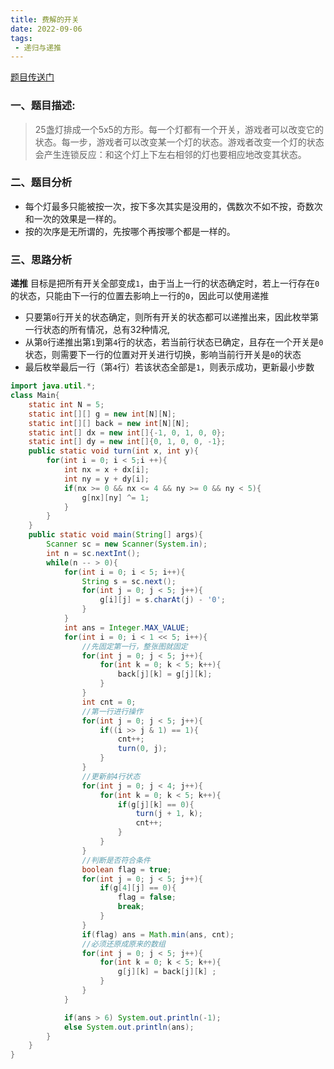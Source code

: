 ```yaml
---
title: 费解的开关
date: 2022-09-06
tags:
 - 递归与递推
---
```



[题目传送门](https://www.acwing.com/problem/content/97/) 

### 一、题目描述: 

> 25盏灯排成一个5x5的方形。每一个灯都有一个开关，游戏者可以改变它的状态。每一步，游戏者可以改变某一个灯的状态。游戏者改变一个灯的状态会产生连锁反应：和这个灯上下左右相邻的灯也要相应地改变其状态。 

### 二、题目分析

* 每个灯最多只能被按一次，按下多次其实是没用的，偶数次不如不按，奇数次和一次的效果是一样的。
* 按的次序是无所谓的，先按哪个再按哪个都是一样的。

### 三、思路分析

**递推**
目标是把所有开关全部变成`1`，由于当上一行的状态确定时，若上一行存在`0`的状态，只能由下一行的位置去影响上一行的`0`，因此可以使用递推

* 只要第`0`行开关的状态确定，则所有开关的状态都可以递推出来，因此枚举第一行状态的所有情况，总有32种情况,
* 从第`0`行递推出第`1`到第`4`行的状态，若当前行状态已确定，且存在一个开关是`0`状态，则需要下一行的位置对开关进行切换，影响当前行开关是`0`的状态
* 最后枚举最后一行（第`4`行）若该状态全部是`1`，则表示成功，更新最小步数

```java
import java.util.*;
class Main{
    static int N = 5;
    static int[][] g = new int[N][N];
    static int[][] back = new int[N][N];
    static int[] dx = new int[]{-1, 0, 1, 0, 0};
    static int[] dy = new int[]{0, 1, 0, 0, -1};
    public static void turn(int x, int y){
        for(int i = 0; i < 5;i ++){
            int nx = x + dx[i];
            int ny = y + dy[i];
            if(nx >= 0 && nx <= 4 && ny >= 0 && ny < 5){
                g[nx][ny] ^= 1;
            }
        }
    }
    public static void main(String[] args){
        Scanner sc = new Scanner(System.in);
        int n = sc.nextInt();
        while(n -- > 0){
            for(int i = 0; i < 5; i++){
                String s = sc.next();
                for(int j = 0; j < 5; j++){
                    g[i][j] = s.charAt(j) - '0';
                }
            }
            int ans = Integer.MAX_VALUE;
            for(int i = 0; i < 1 << 5; i++){
                //先固定第一行，整张图就固定
                for(int j = 0; j < 5; j++){
                    for(int k = 0; k < 5; k++){
                        back[j][k] = g[j][k];
                    }
                }
                int cnt = 0;
                //第一行进行操作
                for(int j = 0; j < 5; j++){
                    if((i >> j & 1) == 1){
                        cnt++;
                        turn(0, j);
                    }
                }
                //更新前4行状态
                for(int j = 0; j < 4; j++){
                    for(int k = 0; k < 5; k++){
                        if(g[j][k] == 0){
                            turn(j + 1, k);
                            cnt++;
                        }
                    }
                }
                //判断是否符合条件
                boolean flag = true;
                for(int j = 0; j < 5; j++){
                    if(g[4][j] == 0){
                        flag = false;
                        break;
                    }
                }
                if(flag) ans = Math.min(ans, cnt);
                //必须还原成原来的数组
                for(int j = 0; j < 5; j++){
                    for(int k = 0; k < 5; k++){
                        g[j][k] = back[j][k] ;
                    }
                }
            }

            if(ans > 6) System.out.println(-1);
            else System.out.println(ans);
        }
    }
}
```

